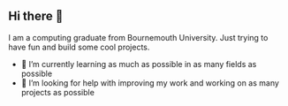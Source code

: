 ## Hi there 👋

I am a computing graduate from Bournemouth University. Just trying to have fun and build some cool projects.

- 🌱 I’m currently learning as much as possible in as many fields as possible
- 🤔 I’m looking for help with improving my work and working on as many projects as possible

<!--
**CallumCha/CallumCha** is a ✨ _special_ ✨ repository because its `README.md` (this file) appears on your GitHub profile.

Here are some ideas to get you started:

- 🔭 I’m currently working on ...
- 🌱 I’m currently learning ...
- 👯 I’m looking to collaborate on ...
- 🤔 I’m looking for help with ...
- 💬 Ask me about ...
- 📫 How to reach me: ...
- 😄 Pronouns: ...
- ⚡ Fun fact: ...
-->
